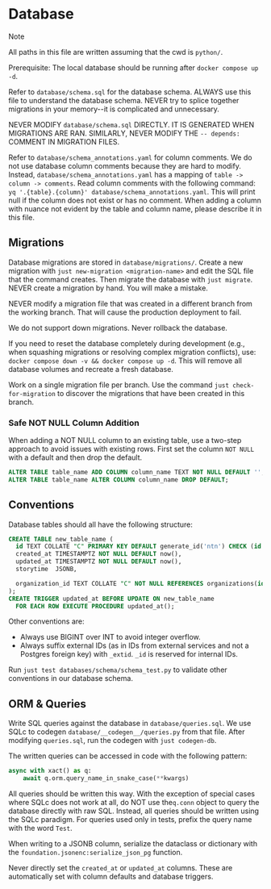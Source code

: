 # Database

> [!NOTE]
> All paths in this file are written assuming that the cwd is `python/`.

Prerequisite: The local database should be running after `docker compose up -d`.

Refer to `database/schema.sql` for the database schema. ALWAYS use this file to understand the
database schema. NEVER try to splice together migrations in your memory--it is complicated and
unnecessary.

NEVER MODIFY `database/schema.sql` DIRECTLY. IT IS GENERATED WHEN MIGRATIONS ARE RAN. SIMILARLY,
NEVER MODIFY THE `-- depends:` COMMENT IN MIGRATION FILES.

Refer to `database/schema_annotations.yaml` for column comments. We do not use database column
comments because they are hard to modify. Instead, `database/schema_annotations.yaml` has a mapping
of `table -> column -> comments`. Read column comments with the following command:
`yq '.{table}.{column}' database/schema_annotations.yaml`. This will print null if the column does
not exist or has no comment. When adding a column with nuance not evident by the table and column
name, please describe it in this file.

## Migrations

Database migrations are stored in `database/migrations/`. Create a new migration with `just
new-migration <migration-name>` and edit the SQL file that the command creates. Then migrate the
database with `just migrate`. NEVER create a migration by hand. You will make a mistake.

NEVER modify a migration file that was created in a different branch from the working branch. That
will cause the production deployment to fail.

We do not support down migrations. Never rollback the database.

If you need to reset the database completely during development (e.g., when squashing migrations or
resolving complex migration conflicts), use: `docker compose down -v && docker compose up -d`. This
will remove all database volumes and recreate a fresh database.

Work on a single migration file per branch. Use the command `just check-for-migration` to discover
the migrations that have been created in this branch.

### Safe NOT NULL Column Addition

When adding a NOT NULL column to an existing table, use a two-step approach to avoid issues with
existing rows. First set the column `NOT NULL` with a default and then drop the default.

```sql
ALTER TABLE table_name ADD COLUMN column_name TEXT NOT NULL DEFAULT '';
ALTER TABLE table_name ALTER COLUMN column_name DROP DEFAULT;
```

## Conventions

Database tables should all have the following structure:

```sql
CREATE TABLE new_table_name (
  id TEXT COLLATE "C" PRIMARY KEY DEFAULT generate_id('ntn') CHECK (id LIKE 'ntn_%'),  -- Pick a unique 2-3 letter abbreviation of the table name.
  created_at TIMESTAMPTZ NOT NULL DEFAULT now(),
  updated_at TIMESTAMPTZ NOT NULL DEFAULT now(),
  storytime  JSONB,

  organization_id TEXT COLLATE "C" NOT NULL REFERENCES organizations(id) ON DELETE CASCADE -- Most entities are scoped to an organization.
);
CREATE TRIGGER updated_at BEFORE UPDATE ON new_table_name
  FOR EACH ROW EXECUTE PROCEDURE updated_at();

```

Other conventions are:

- Always use BIGINT over INT to avoid integer overflow.
- Always suffix external IDs (as in IDs from external services and not a Postgres foreign key) with `_extid`. `_id` is reserved for internal IDs.

Run `just test databases/schema/schema_test.py` to validate other conventions in our database schema.

## ORM & Queries

Write SQL queries against the database in `database/queries.sql`. We use SQLc to codegen
`database/__codegen__/queries.py` from that file. After modifying `queries.sql`, run the codegen
with `just codegen-db`.

The written queries can be accessed in code with the following pattern:

```python
async with xact() as q:
    await q.orm.query_name_in_snake_case(**kwargs)
```

All queries should be written this way. With the exception of special cases where SQLc does not work
at all, do NOT use the`q.conn` object to query the database directly with raw SQL. Instead, all
queries should be written using the SQLc paradigm. For queries used only in tests, prefix the query
name with the word `Test`.

When writing to a JSONB column, serialize the dataclass or dictionary with the
`foundation.jsonenc:serialize_json_pg` function.

Never directly set the `created_at` or `updated_at` columns. These are automatically set with column
defaults and database triggers.

